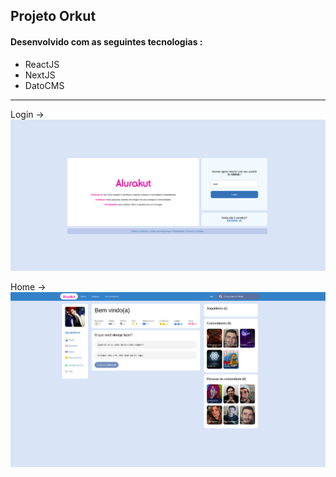  ## Projeto Orkut 
 
#### Desenvolvido com as seguintes tecnologias :
* ReactJS
* NextJS
* DatoCMS

---------------------------------------------------------------------------------------------------------------------------------------
Login ->
![imagem de login](https://github.com/LuizaFerri/Orkut/blob/main/login.png)

Home -> 
![imagem da home](https://github.com/LuizaFerri/Orkut/blob/main/home.png)
